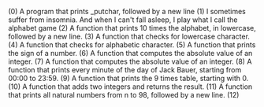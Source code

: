 (0) A program that prints _putchar, followed by a new line
(1) I sometimes suffer from insomnia. And when I can't fall asleep, I play what I call the alphabet game
(2) A function that prints 10 times the alphabet, in lowercase, followed by a new line.
(3) A function that checks for lowercase character. 
(4) A function that checks for alphabetic character. 
(5) A function that prints the sign of a number.
(6) A function that computes the absolute value of an integer. 
(7) A function that computes the absolute value of an integer. 
(8) A function that prints every minute of the day of Jack Bauer, starting from 00:00 to 23:59.
(9) A function that prints the 9 times table, starting with 0.
(10) A function that adds two integers and returns the result.
(11) A function that prints all natural numbers from n to 98, followed by a new line.
(12) 
